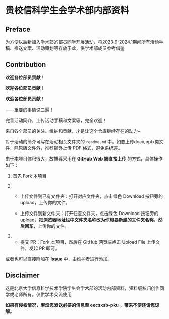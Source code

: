 # 贵校信科学生会学术部内部资料
## Preface

为方便以后新加入学术部的部员同学开展活动，将2023.9-2024.1期间所有活动手稿、推送文案、活动策划等存放于此，供学术部成员参考借鉴

## Contribution

**欢迎各位部员贡献！**

**欢迎各位部员贡献！**

**欢迎各位部员贡献！**

——重要的事情说三遍！

完善活动简介，上传活动手稿和文案等，完全欢迎！

来自各个部员的关注、维护和贡献，才是让这个仓库继续存在的动力~

对于活动的简介可写在活动相关文件夹的 `readme.md` 中。如要上传docx,pptx类文件，除原版文件外，推荐额外上传 PDF 格式，避免系统差。

由于本项目体积很大，故推荐采用在 **GitHub Web 端直接上传** 的方式，具体操作如下：

1. 首先 Fork 本项目

2. - 上传文件到已有文件夹：打开对应文件夹，点击绿色 Download 按钮旁的 upload，上传你的文件。

   - 上传文件到新文件夹：打开任意文件夹，点击绿色 Download 按钮旁的 upload，**把浏览器地址栏中文件夹名称改为你想要新建的文件夹名称，然后回车**，上传你的文件。

3. - 提交 PR：Fork 本项目，然后在 GitHub 网页端点击 Upload File 上传文件，发起 PR 即可。

或者也可以直接附加在 **Issue** 中，由维护者进行添加。

## Disclaimer

这是北京大学信息科学技术学院学生会学术部的活动内部资料，资料版权归创作同学或老师所有，仅供学术交流使用

**如果有侵权情况，麻烦您发送必要的信息至 eecsxsb-pku ，带来不便还请您谅解。**
